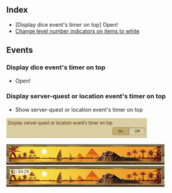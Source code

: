 ## Index
- [Display dice event's timer on top] Open!
- [Change level number indicators on items to white](Documentation%20Event.md#display-server-quest-or-location-events-timer-on-top)

## Events
### Display dice event's timer on top
- Open!

### Display server-quest or location event's timer on top
- Show server-quest or location event's timer on top

![Display_Server_Quest_Or_Location_Events_Timer_On_Top](Pictures/Events/Display_Server_Quest_Or_Location_Events_Timer_On_Top.png)

![Display_Server_Quest_Or_Location_Events_Timer_On_Top N](Pictures/Events/Display_Server_Quest_Or_Location_Events_Timer_On_Top_N.png)
![Display_Server_Quest_Or_Location_Events_Timer_On_Top Y](Pictures/Events/Display_Server_Quest_Or_Location_Events_Timer_On_Top_Y.png)

